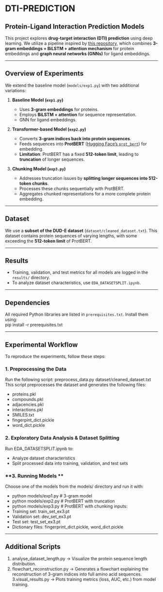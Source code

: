 # **DTI-PREDICTION**  
## **Protein-Ligand Interaction Prediction Models**  

This project explores **drug-target interaction (DTI) prediction** using deep learning. We utilize a pipeline inspired by [this repository](https://github.com/Fitnessnlp/DeepEmbedding-DTI/tree/master/dataset), which combines **3-gram embeddings + BiLSTM + attention mechanism** for protein embeddings and **graph neural networks (GNNs)** for ligand embeddings.  

---

## **Overview of Experiments**  

We extend the baseline model (`models/exp1.py`) with two additional variations:  

1. **Baseline Model (`exp1.py`)**  
   - Uses **3-gram embeddings** for proteins.  
   - Employs **BiLSTM + attention** for sequence representation.  
   - GNN for ligand embeddings.  

2. **Transformer-based Model (`exp2.py`)**  
   - Converts **3-gram indices back into protein sequences**.  
   - Feeds sequences into **ProtBERT** ([Hugging Face’s `prot_bert`](https://huggingface.co/Rostlab/prot_bert/tree/main)) for embedding.  
   - **Limitation**: ProtBERT has a fixed **512-token limit**, leading to **truncation** of longer sequences.  

3. **Chunking Model (`exp3.py`)**  
   - Addresses truncation issues by **splitting longer sequences into 512-token chunks**.  
   - Processes these chunks sequentially with ProtBERT.  
   - Aggregates chunked representations for a more complete protein embedding.  

---

## **Dataset**  

We use a **subset of the DUD-E dataset** (`dataset/cleaned_dataset.txt`). This dataset contains protein sequences of varying lengths, with some exceeding the **512-token limit** of ProtBERT.  

---

## **Results**  

- Training, validation, and test metrics for all models are logged in the `results/` directory.  
- To analyze dataset characteristics, use `EDA_DATASETSPLIT.ipynb`.  

---

## **Dependencies**  

All required Python libraries are listed in `prerequisites.txt`. Install them using:  
pip install -r prerequisites.txt

---

## **Experimental Workflow**
To reproduce the experiments, follow these steps: 
### **1. Preprocessing the Data**
Run the following script: preprocess_data.py dataset/cleaned_dataset.txt 
This script preprocesses the  dataset and generates the following files:
- proteins.pkl
- compounds.pkl
- adjacencies.pkl
- interactions.pkl
- SMILES.txt
- fingerpint_dict.pickle
- word_dict.pickle
  
### **2. Exploratory Data Analysis & Dataset Splitting**
Run  EDA_DATASETSPLIT.ipynb  to:
- Analyze dataset characteristics
- Split processed data into training, validation, and test sets

### **3. Running Models **
Choose one of the models from the models/ directory and run it with:
- python models/exp1.py  # 3-gram model  
- python models/exp2.py  # ProtBERT with truncation  
- python models/exp3.py  # ProtBERT with chunking
inputs:
- Training set: train_set_ex3.pt
- Validation set: dev_set_ex3.pt
- Test set: test_set_ex3.pt
- Dictionary files: fingerprint_dict.pickle, word_dict.pickle


---

## Additional Scripts
1. analyse_dataset_length.py &#8594; Visualize the protein sequence length distribution.
2. flowchart_reconstruction.py &#8594; Generates a flowchart explaining the reconstruction of 3-gram indices into full amino acid sequences.
3.visual_results.py &#8594; Plots training metrics (loss, AUC, etc.) from model training.

